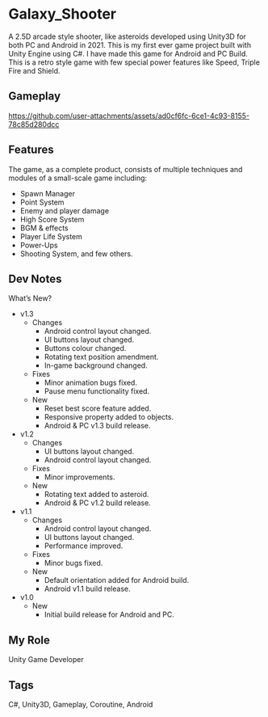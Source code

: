 # Galaxy_Shooter
 A 2.5D arcade style shooter, like asteroids developed using Unity3D for both PC and Android in 2021. This is my first ever game project built with Unity Engine using C#. I have made this game for Android and PC Build. This is a retro style game with few special power features like Speed, Triple Fire and Shield.

## Gameplay

https://github.com/user-attachments/assets/ad0cf6fc-6ce1-4c93-8155-78c85d280dcc

## Features
The game, as a complete product, consists of multiple techniques and modules of a small-scale game including:
* Spawn Manager
* Point System
* Enemy and player damage
* High Score System
* BGM & effects
* Player Life System
* Power-Ups
* Shooting System, and few others.

## Dev Notes
What’s New?
* v1.3
  * Changes
    * Android control layout changed.
    * UI buttons layout changed.
    * Buttons colour changed.
    * Rotating text position amendment.
    * In-game background changed.
  * Fixes
    * Minor animation bugs fixed.
    * Pause menu functionality fixed.
  * New
    * Reset best score feature added.
    * Responsive property added to objects.
    * Android & PC v1.3 build release.
* v1.2
  * Changes
    * UI buttons layout changed.
    * Android control layout changed.
  * Fixes
    * Minor improvements.
  * New
    * Rotating text added to asteroid.
    * Android & PC v1.2 build release.
* v1.1
  * Changes
    * Android control layout changed.
    * UI buttons layout changed.
    * Performance improved.
  * Fixes
    * Minor bugs fixed.
  * New
    * Default orientation added for Android build.
    * Android v1.1 build release.
* v1.0
  * New
    * Initial build release for Android and PC.

## My Role
Unity Game Developer

## Tags
C#, Unity3D, Gameplay, Coroutine, Android
